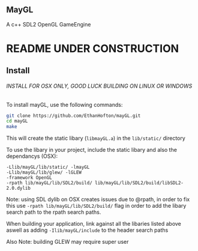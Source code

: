 ## MayGL

A c++ SDL2 OpenGL GameEngine

# README UNDER CONSTRUCTION

## Install

###### INSTALL FOR OSX ONLY, GOOD LUCK BUILDING ON LINUX OR WINDOWS

To install mayGL, use the following commands:

```bash
git clone https://github.com/EthanHofton/mayGL.git
cd mayGL
make
```

This will create the static libary (`libmayGL.a`) in the `lib/static/` directory

To use the libary in your project, include the static libary and also the dependancys (OSX):

```
-Llib/mayGL/lib/static/ -lmayGL
-Llib/mayGL/lib/glew/ -lGLEW
-framework OpenGL
-rpath lib/mayGL/lib/SDL2/build/ lib/mayGL/lib/SDL2/build/libSDL2-2.0.dylib
```

Note: using SDL dylib on OSX creates issues due to @rpath, in order to fix this use `-rpath lib/mayGL/lib/SDL2/build/` flag in order to add the libary search path to the rpath search paths.

When building your application, link against all the libaries listed above aswell as adding `-Ilib/mayGL/include` to the header search paths

Also Note: building GLEW may require super user



